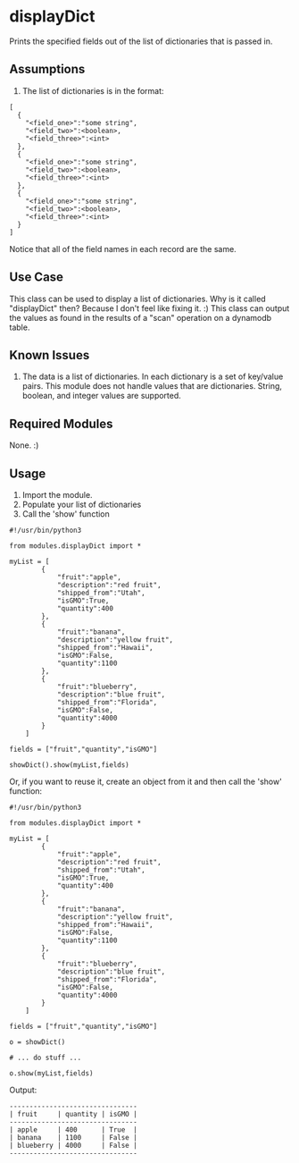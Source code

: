 # displayDict
Prints the specified fields out of the list of dictionaries that is passed in.

## Assumptions ##
1. The list of dictionaries is in the format:
```
[
  {
    "<field_one>":"some string",
    "<field_two>":<boolean>,
    "<field_three>":<int>
  },
  {
    "<field_one>":"some string",
    "<field_two>":<boolean>,
    "<field_three>":<int>
  },
  {
    "<field_one>":"some string",
    "<field_two>":<boolean>,
    "<field_three>":<int>
  }
]
```
Notice that all of the field names in each record are the same.

## Use Case ##
This class can be used to display a list of dictionaries.  Why is it called "displayDict" then?  Because I don't feel like fixing it. :)
This class can output the values as found in the results of a "scan" operation on a dynamodb table.

## Known Issues ##
1. The data is a list of dictionaries.  In each dictionary is a set of key/value pairs.  This module does not handle values that are dictionaries.  String, boolean, and integer values are supported.

## Required Modules ##
None. :)

## Usage ##
1. Import the module.
1. Populate your list of dictionaries
1. Call the 'show' function

```
#!/usr/bin/python3

from modules.displayDict import *

myList = [
        {
            "fruit":"apple",
            "description":"red fruit",
            "shipped_from":"Utah",
            "isGMO":True,
            "quantity":400
        },
        {
            "fruit":"banana",
            "description":"yellow fruit",
            "shipped_from":"Hawaii",
            "isGMO":False,
            "quantity":1100
        },
        {
            "fruit":"blueberry",
            "description":"blue fruit",
            "shipped_from":"Florida",
            "isGMO":False,
            "quantity":4000
        }
    ]

fields = ["fruit","quantity","isGMO"]

showDict().show(myList,fields)
```
Or, if you want to reuse it, create an object from it and then call the 'show' function:
```
#!/usr/bin/python3

from modules.displayDict import *

myList = [
        {
            "fruit":"apple",
            "description":"red fruit",
            "shipped_from":"Utah",
            "isGMO":True,
            "quantity":400
        },
        {
            "fruit":"banana",
            "description":"yellow fruit",
            "shipped_from":"Hawaii",
            "isGMO":False,
            "quantity":1100
        },
        {
            "fruit":"blueberry",
            "description":"blue fruit",
            "shipped_from":"Florida",
            "isGMO":False,
            "quantity":4000
        }
    ]

fields = ["fruit","quantity","isGMO"]

o = showDict()

# ... do stuff ...

o.show(myList,fields)
```
Output:
```
--------------------------------
| fruit     | quantity | isGMO |
--------------------------------
| apple     | 400      | True  |
| banana    | 1100     | False |
| blueberry | 4000     | False |
--------------------------------
```
